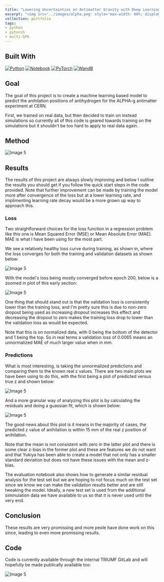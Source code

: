```yaml
---
title: "Lowering Uncertainties on Antimatter Gravity with Deep Learning"
excerpt: "<img src='../images/alpha.png' style='max-width: 60%; display: inline-block;'>"
collection: portfolio
tags:
- python
- pytorch
- multi-GPU
---
```




## Built With

[![Python][python]][python-url]
[![Notebook][notebook]][notebook-url] 
[![PyTorch][pytorch]][pytorch-url]
[![WandB][wandb]][wandb-url] 

[python]: https://img.shields.io/badge/Python-3776AB?style=for-the-badge&logo=python&logoColor=white
[python-url]: https://www.python.org/

[notebook]: https://img.shields.io/badge/Made%20with-Jupyter-orange?style=for-the-badge&logo=Jupyter
[notebook-url]: https://jupyter.org/

[wandb]: https://img.shields.io/badge/Weights_&_Biases-FFBE00?style=for-the-badge&logo=WeightsAndBiases&logoColor=white
[wandb-url]: https://wandb.ai/site

[pytorch]: https://img.shields.io/badge/PyTorch-%23EE4C2C.svg?style=for-the-badge&logo=PyTorch&logoColor=white
[pytorch-url]: https://pytorch.org/


## Goal

The goal of this project is to create a machine learning based model to predict the anihilation positions of antihydrogen for the ALPHA-g antimatter experiment at CERN.

First, we trained on real data, but then decided to train on instead simulations so currently all of this code is geared towards training on the simulations but it shouldn't be too hard to apply to real data again.

## Method

<img src="../../images/alpha_method.png" alt="Image 5" style="max-width: 100%; display: inline-block;">

## Results

The results of this project are always slowly improving and below I outline the results you should get if you follow the quick start steps in the code provided. Note that further improvement can be made by training the model more after convergence of the loss but at a lower learning rate, and implimenting learning rate decay would be a more grown up way to approach this. 


### Loss 
Two straightforward choices for the loss function in a regression problem like this one is Mean Squared Error (MSE) or Mean Absolute Error (MAE). MAE is what I have been using for the most part. 

We see a relatively healthy loss curve during training, as shown in, where the loss converges for both the training and validation datasets as shown below:

<img src="../../images/MAE_overall.png" alt="Image 5" style="max-width: 100%; display: inline-block;">

With the model's loss being mostly converged before epoch 200, below is a zoomed in plot of this early section:

<img src="../../images/MAE_atEpoch200.png" alt="Image 5" style="max-width: 100%; display: inline-block;">

One thing that should stand out is that the validation loss is consistently lower than the training loss, and I'm pretty sure this is due to non-zero dropout being used as increasing dropout increases this effect and decreasing the dropout to zero makes the training loss drop to lower than the validation loss as would be expected. 

Note that this is on normalized data, with 0 being the bottom of the detector and 1 being the top. So in real terms a validation loss of 0.0065 means an unnormalized MAE of much larger value when in mm.

### Predictions
What is most interesting, is taking the unnormalized predictions and comparing them to the known real z values. There are two main plots we have been using to do this, with the first being a plot of predicted versus true z and shown below:

<img src="../../images/valid_compare.png" alt="Image 5" style="max-width: 100%; display: inline-block;">

And a more granular way of analyzing this plot is by calculating the residuals and doing a guassian fit, which is shown below:

<img src="../../images/valid_residuals.png" alt="Image 5" style="max-width: 100%; display: inline-block;">

The good news about this plot is it means in the majority of cases, the predicted z value of anihilation is within 15 mm of the real z position of anihilation.

Note that the mean is not consistent with zero in the latter plot and there is some clear z-bias in the former plot and these are features we do not want and that Yukiya has been able to create a model that not only has a smaller standard deviation but does not have these issues with the mean and z-bias.

The evaluation notebook also shows how to generate a similar residual analysis for the test set but we are hoping to not focus much on the test set since we know we can make the validation results better and are still tweaking the model. Ideally, a new test set is used from the additional simmulation data we have available to us so that it is never used until the very end. 


## Conclusion 

These results are very promissing and more peole have done work on this since, leading to even more promissing results.


## Code

Code is currently available through the internal TRIUMF GitLab and will hopefully be made publically available too:

<img src="../../images/gitlab.png" alt="Image 5" style="max-width: 100%; display: inline-block;">